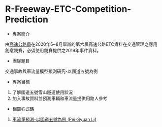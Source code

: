 # R-Freeway-ETC-Competition-Prediction

* 專案簡介

由[高速公路局](https://www.freeway.gov.tw/Publish.aspx?cnid=2865)在2020年5~8月舉辦的第六屆高速公路ETC資料在交通管理之應用創意競賽，必須使用競賽提供之2019年事件資料。

* 團隊題目

交通事故與車流量模型預測研究-以國道五號為例

* 專案目標

1. 了解國道五號雪山隧道使用狀況
2. 加入事故資料並預測車輛和車流量提供用路人參考


* 相關程式碼
1. [車流量預測-以國道五號為例 (Pei-Syuan Li)](https://github.com/pei-syuan-li/R-Freeway-ETC-Competition-Prediction/blob/main/%E8%BB%8A%E6%B5%81%E9%87%8F%E9%A0%90%E6%B8%AC-%E4%BB%A5%E5%9C%8B%E9%81%93%E4%BA%94%E8%99%9F%E7%82%BA%E4%BE%8B.ipynb)

